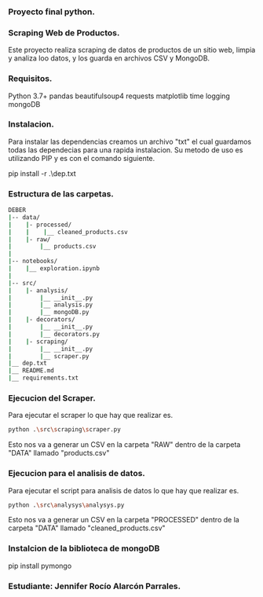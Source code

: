 ### Proyecto final python.

### Scraping Web de Productos.

Este proyecto realiza scraping de datos de productos de un sitio web, limpia y analiza loo datos, y los guarda en archivos CSV y MongoDB.

### Requisitos.

Python 3.7+
pandas
beautifulsoup4
requests
matplotlib
time
logging
mongoDB

### Instalacion.

Para instalar las dependencias creamos un archivo "txt" el cual guardamos todas las dependecias para una rapida instalacion. Su metodo de uso es utilizando PIP y es con el comando siguiente.

pip install -r .\dep.txt

### Estructura de las carpetas.
```bash
DEBER
|-- data/
|    |- processed/
|    |    |__ cleaned_products.csv
|    |- raw/
|        |__ products.csv    
|
|-- notebooks/
|    |__ exploration.ipynb
|
|-- src/
|    |- analysis/
|        |__ __init__.py
|        |__ analysis.py
|        |__ mongoDB.py
|    |- decorators/
|        |__ __init__.py
|        |__ decorators.py
|    |- scraping/
|        |__ __init__.py
|        |__ scraper.py
|__ dep.txt
|__ README.md
|__ requirements.txt    
```

### Ejecucion del Scraper.
Para ejecutar el scraper lo que hay que realizar es.
```bash
python .\src\scraping\scraper.py
```
Esto nos va a generar un CSV en la carpeta "RAW" dentro de la carpeta "DATA" llamado "products.csv"


### Ejecucion para el analisis de datos.
Para ejecutar el script para analisis de datos lo que hay que realizar es.
```bash
python .\src\analysys\analysys.py
```
Esto nos va a generar un CSV en la carpeta "PROCESSED" dentro de la carpeta "DATA" llamado "cleaned_products.csv"

### Instalcion de la biblioteca de  mongoDB
pip install pymongo

### Estudiante: Jennifer Rocío Alarcón Parrales.